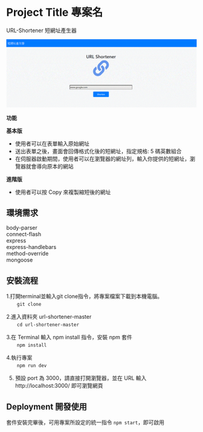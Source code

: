 # Project Title 專案名
 
 URL-Shortener
 短網址產生器

![screenshot](https://github.com/mk900/url-shortener/blob/master/screenshot-1.GIF)

**功能**

   **基本版**

   * 使用者可以在表單輸入原始網址
   * 送出表單之後，畫面會回傳格式化後的短網址，指定規格: 5 碼英數組合
   * 在伺服器啟動期間，使用者可以在瀏覽器的網址列，輸入你提供的短網址，瀏覽器就會導向原本的網站
   
   **進階版**

   * 使用者可以按 Copy 來複製縮短後的網址

## 環境需求

body-parser<br>
connect-flash<br>
express<br>
express-handlebars<br>
method-override<br>
mongoose<br>

## 安裝流程

1.打開terminal並輸入git clone指令，將專案檔案下載到本機電腦。<br>
　　`git clone`<br>
  
2.進入資料夾 url-shortener-master<br>
　　`cd url-shortener-master`<br>
  
3.在 Terminal 輸入 npm install 指令，安裝 npm 套件<br>
　　`npm install`<br>

4.執行專案<br>
　　`npm run dev`<br>

5. 預設 port 為 3000，請直接打開瀏覽器，並在 URL 輸入 http://localhost:3000/ 即可瀏覽網頁

## Deployment 開發使用

套件安裝完畢後，可用專案所設定的統一指令 `npm start`，即可啟用
